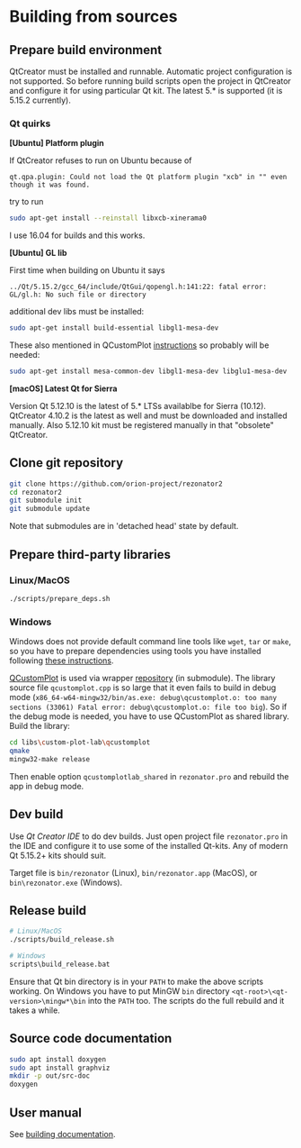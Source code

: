 # Building from sources

## Prepare build environment

QtCreator must be installed and runnable.
Automatic project configuration is not supported.
So before running build scripts open the project in QtCreator and configure it for using particular Qt kit.
The latest 5.* is supported (it is 5.15.2 currently).

### Qt quirks

**[Ubuntu] Platform plugin**

If QtCreator refuses to run on Ubuntu because of

```log
qt.qpa.plugin: Could not load the Qt platform plugin "xcb" in "" even though it was found.
```

try to run 

```bash
sudo apt-get install --reinstall libxcb-xinerama0
```

I use 16.04 for builds and this works.

**[Ubuntu] GL lib**

First time when building on Ubuntu it says

```log
../Qt/5.15.2/gcc_64/include/QtGui/qopengl.h:141:22: fatal error: GL/gl.h: No such file or directory
```

additional dev libs must be installed:

```bash
sudo apt-get install build-essential libgl1-mesa-dev
```

These also mentioned in QCustomPlot [instructions](https://www.qcustomplot.com/index.php/tutorials/settingup) so probably will be needed:

```bash
sudo apt-get install mesa-common-dev libgl1-mesa-dev libglu1-mesa-dev
```

**[macOS] Latest Qt for Sierra**

Version Qt 5.12.10 is the latest of 5.* LTSs availablbe for Sierra (10.12).
QtCreator 4.10.2 is the latest as well and must be downloaded and installed manually.
Also 5.12.10 kit must be registered manually in that "obsolete" QtCreator.

## Clone git repository

```bash
git clone https://github.com/orion-project/rezonator2
cd rezonator2
git submodule init
git submodule update
```

Note that submodules are in 'detached head' state by default.

## Prepare third-party libraries

### Linux/MacOS

```bash
./scripts/prepare_deps.sh
```

### Windows

Windows does not provide default command line tools like `wget`, `tar` or `make`, so you have to prepare dependencies using tools you have installed following [these instructions](prepare-deps-win.md).

[QCustomPlot](https://www.qcustomplot.com) is used via wrapper [repository](https://github.com/orion-project/custom-plot-lab) (in submodule). The library source file `qcustomplot.cpp` is so large that it even fails to build in debug mode (`x86_64-w64-mingw32/bin/as.exe: debug\qcustomplot.o: too many sections (33061) Fatal error: debug\qcustomplot.o: file too big`). So if the debug mode is needed, you have to use QCustomPlot as shared library. Build the library:

```bash
cd libs\custom-plot-lab\qcustomplot
qmake
mingw32-make release
```

Then enable option `qcustomplotlab_shared` in `rezonator.pro` and rebuild the app in debug mode.

## Dev build

Use *Qt Creator IDE* to do dev builds. Just open project file `rezonator.pro` in the IDE and configure it to use some of the installed Qt-kits. Any of modern Qt 5.15.2+ kits should suit.

Target file is `bin/rezonator` (Linux), `bin/rezonator.app` (MacOS), or `bin\rezonator.exe` (Windows). 

## Release build

```bash
# Linux/MacOS
./scripts/build_release.sh

# Windows
scripts\build_release.bat
```

Ensure that Qt bin directory is in your `PATH` to make the above scripts working. On Windows you have to put MinGW `bin` directory `<qt-root>\<qt-version>\mingw*\bin` into the `PATH` too. The scripts do the full rebuild and it takes a while.

## Source code documentation

```bash
sudo apt install doxygen
sudo apt install graphviz
mkdir -p out/src-doc
doxygen
```

## User manual

See [building documentation](../help/README.md).
